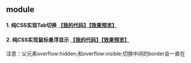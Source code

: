 ## module

#### 1. 纯CSS实现Tab切换 [【我的代码】](https://github.com/baoyuzhang/demo/tree/master/module/TabChange)[【效果预览】](https://baoyuzhang.github.io/demo/module/TabChange/TabChange.html)
#### 2. 纯CSS实现鼠标悬浮显示 [【我的代码】](https://github.com/baoyuzhang/demo/tree/master/module/HoverShow)[【效果预览】](https://baoyuzhang.github.io/demo/module/HoverShow/HoverShow.html)
注意：父元素overflow:hidden;和overflow:visible;切换中间的border会一直在
